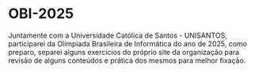 # OBI-2025
Juntamente com a Universidade Católica de Santos - UNISANTOS, participarei da Olímpiada Brasileira de Informática do ano de 2025, como preparo, separei alguns exercícios do próprio site da organização para revisão de alguns conteúdos e prática dos mesmos para melhor fixação.
